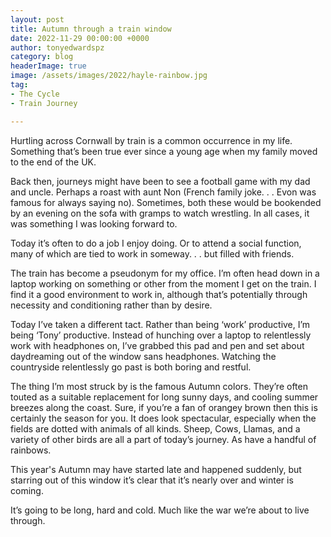 ```yaml
---
layout: post
title: Autumn through a train window
date: 2022-11-29 00:00:00 +0000
author: tonyedwardspz
category: blog
headerImage: true
image: /assets/images/2022/hayle-rainbow.jpg
tag:
- The Cycle
- Train Journey

---
```


Hurtling across Cornwall by train is a common occurrence in my life. Something that’s been true ever since a young age when my family moved to the end of the UK.

Back then, journeys might have been to see a football game with my dad and uncle. Perhaps a roast with aunt Non (French family joke. . . Evon was famous for always saying no). Sometimes, both these would be bookended by an evening on the sofa with gramps to watch wrestling. In all cases, it was something I was looking forward to.

Today it’s often to do a job I enjoy doing. Or to attend a social function, many of which are tied to work in someway. . . but filled with friends. 

The train has become a pseudonym for my office. I’m often head down in a laptop working on something or other from the moment I get on the train. I find it a good environment to work in, although that’s potentially through necessity and conditioning rather than by desire.

Today I’ve taken a different tact. Rather than being ‘work’ productive, I’m being ‘Tony’ productive. Instead of hunching over a laptop to relentlessly work with headphones on, I’ve grabbed this pad and pen and set about daydreaming out of the window sans headphones. Watching the countryside relentlessly go past is both boring and restful.

The thing I’m most struck by is the famous Autumn colors. They’re often touted as a suitable replacement for long sunny days, and cooling summer breezes along the coast. Sure, if you’re a fan of orangey brown then this is certainly the season for you. It does look spectacular, especially when the fields are dotted with animals of all kinds. Sheep, Cows, Llamas, and a variety of other birds are all a part of today’s journey. As have a handful of rainbows.

This year's Autumn may have started late and happened suddenly, but starring out of this window it’s clear that it’s nearly over and winter is coming. 

It’s going to be long, hard and cold. Much like the war we’re about to live through.
